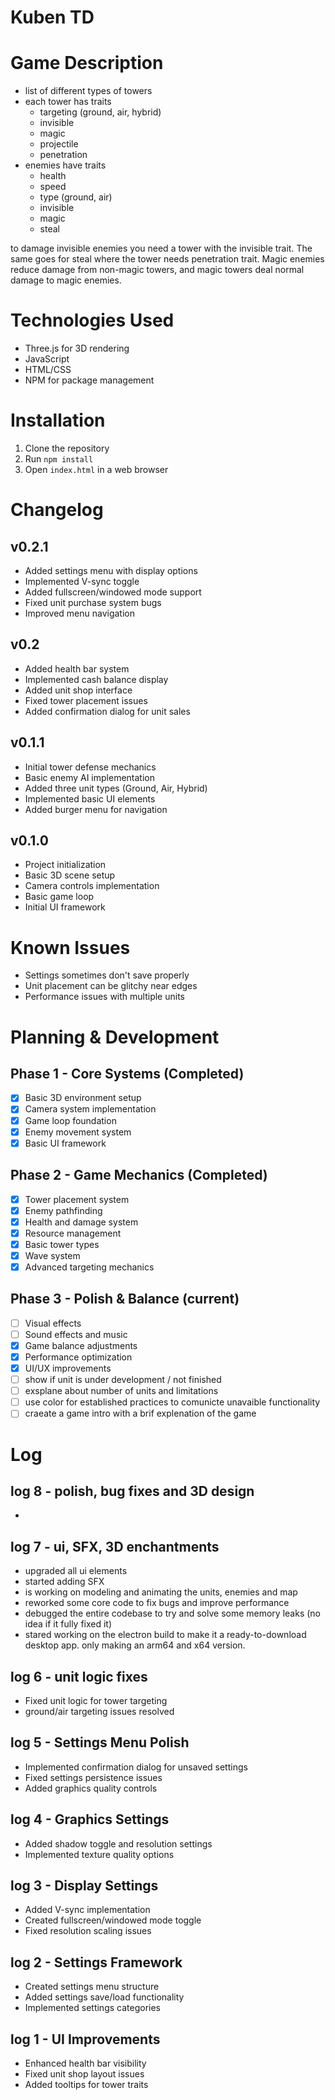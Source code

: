 # Kuben TD

# Game Description
* list of different types of towers
* each tower has traits
  * targeting (ground, air, hybrid)
  * invisible
  * magic
  * projectile
  * penetration
* enemies have traits
  * health
  * speed
  * type (ground, air)
  * invisible
  * magic
  * steal

to damage invisible enemies you need a tower with the invisible trait. The same goes for steal where the tower needs penetration trait. Magic enemies reduce damage from non-magic towers, and magic towers deal normal damage to magic enemies.


# Technologies Used
- Three.js for 3D rendering
- JavaScript 
- HTML/CSS
- NPM for package management

# Installation
1. Clone the repository
2. Run `npm install`
3. Open `index.html` in a web browser

# Changelog

## v0.2.1
- Added settings menu with display options
- Implemented V-sync toggle
- Added fullscreen/windowed mode support
- Fixed unit purchase system bugs
- Improved menu navigation

## v0.2
- Added health bar system
- Implemented cash balance display
- Added unit shop interface
- Fixed tower placement issues
- Added confirmation dialog for unit sales

## v0.1.1 
- Initial tower defense mechanics
- Basic enemy AI implementation
- Added three unit types (Ground, Air, Hybrid)
- Implemented basic UI elements
- Added burger menu for navigation

## v0.1.0 
- Project initialization
- Basic 3D scene setup
- Camera controls implementation
- Basic game loop
- Initial UI framework

# Known Issues
- Settings sometimes don't save properly
- Unit placement can be glitchy near edges
- Performance issues with multiple units

# Planning & Development

## Phase 1 - Core Systems (Completed)
- [x] Basic 3D environment setup
- [x] Camera system implementation
- [x] Game loop foundation
- [x] Enemy movement system
- [x] Basic UI framework

## Phase 2 - Game Mechanics (Completed)
- [x] Tower placement system
- [x] Enemy pathfinding
- [x] Health and damage system
- [x] Resource management
- [x] Basic tower types
- [x] Wave system
- [x] Advanced targeting mechanics

## Phase 3 - Polish & Balance (current)
- [ ] Visual effects
- [ ] Sound effects and music
- [x] Game balance adjustments
- [x] Performance optimization
- [x] UI/UX improvements
- [ ] show if unit is under development / not finished
- [ ] exsplane about number of units and limitations
- [ ] use color for established practices to comunicte unavaible functionality
- [ ] craeate a game intro with a brif explenation of the game

# Log
## log 8 - polish, bug fixes and 3D design
- 

## log 7 - ui, SFX, 3D enchantments
- upgraded all ui elements
- started adding SFX 
- is working on modeling and animating the units, enemies and map
- reworked some core code to fix bugs and improve performance
- debugged the entire codebase to try and solve some memory leaks (no idea if it fully fixed it)
- stared working on the electron build to make it a ready-to-download desktop app. only making an arm64 and x64 version.

## log 6 - unit logic fixes
- Fixed unit logic for tower targeting
- ground/air targeting issues resolved

## log 5 - Settings Menu Polish
- Implemented confirmation dialog for unsaved settings
- Fixed settings persistence issues
- Added graphics quality controls

## log 4 - Graphics Settings
- Added shadow toggle and resolution settings
- Implemented texture quality options

## log 3 - Display Settings
- Added V-sync implementation
- Created fullscreen/windowed mode toggle
- Fixed resolution scaling issues

## log 2 - Settings Framework
- Created settings menu structure
- Added settings save/load functionality
- Implemented settings categories

## log 1 - UI Improvements
- Enhanced health bar visibility
- Fixed unit shop layout issues
- Added tooltips for tower traits